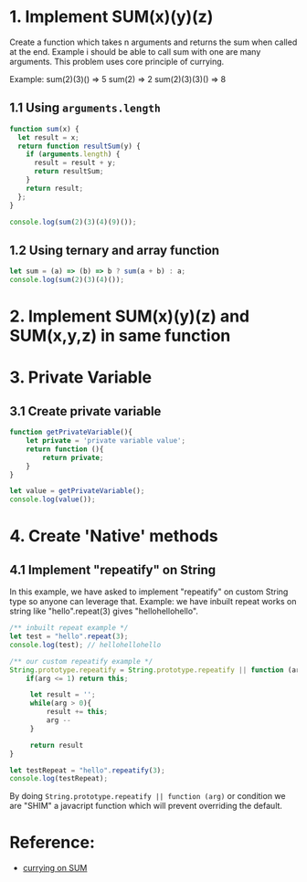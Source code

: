 # 1. Implement SUM(x)(y)(z)

Create a function which takes n arguments and returns the sum when called at the end. Example i should be able to call sum with one are many arguments. This problem uses core principle of currying.

Example:
sum(2)(3)() => 5
sum(2) => 2
sum(2)(3)(3)() => 8

## 1.1 Using `arguments.length`

```js
function sum(x) {
  let result = x;
  return function resultSum(y) {
    if (arguments.length) {
      result = result + y;
      return resultSum;
    }
    return result;
  };
}

console.log(sum(2)(3)(4)(9)());
```

## 1.2 Using ternary and array function

```js
let sum = (a) => (b) => b ? sum(a + b) : a;
console.log(sum(2)(3)(4)());
```

# 2. Implement SUM(x)(y)(z) and SUM(x,y,z) in same function





# 3. Private Variable 

## 3.1 Create private variable 
```js
function getPrivateVariable(){
    let private = 'private variable value';
    return function (){
        return private;
    }
}

let value = getPrivateVariable();
console.log(value());
```

# 4. Create 'Native' methods

## 4.1 Implement "repeatify" on String

In this example, we have asked to implement "repeatify" on custom String type so anyone can 
leverage that. Example: we have inbuilt repeat works on string like "hello".repeat(3) gives
"hellohellohello". 
```js
/** inbuilt repeat example */
let test = "hello".repeat(3);
console.log(test); // hellohellohello

/** our custom repeatify example */
String.prototype.repeatify = String.prototype.repeatify || function (arg) {
    if(arg <= 1) return this;

     let result = '';
     while(arg > 0){
         result += this;
         arg --
     }

     return result
}

let testRepeat = "hello".repeatify(3);
console.log(testRepeat);
```
By doing `String.prototype.repeatify || function (arg)` or condition we are "SHIM" a
javacript function which will prevent overriding the default.




# Reference:

- [currying on SUM](https://theanubhav.com/2019/02/03/js-currying-in-interview/#add234-for-endless-number-of-parameters)
